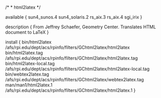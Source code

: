 /* * html2latex \*/

available { sun4\_sunos.4 sun4\_solaris.2 rs\_aix.3 rs\_aix.4 sgi\_irix
}

description { From Jeffrey Schaefer, Geometry Center. Translates HTML
document to LaTeX }

install { bin/html2latex
/afs/rpi.edu/dept/acs/rpinfo/filters/GChtml2latex/html2latex
bin/html2latex.tag
/afs/rpi.edu/dept/acs/rpinfo/filters/GChtml2latex/html2latex.tag
bin/html2latex-local.tag
/afs/rpi.edu/dept/acs/rpinfo/filters/GChtml2latex/html2latex-local.tag
bin/webtex2latex.tag
/afs/rpi.edu/dept/acs/rpinfo/filters/GChtml2latex/webtex2latex.tag
man/man1/html2latex.1
/afs/rpi.edu/dept/acs/rpinfo/filters/GChtml2latex/html2latex.1 }
